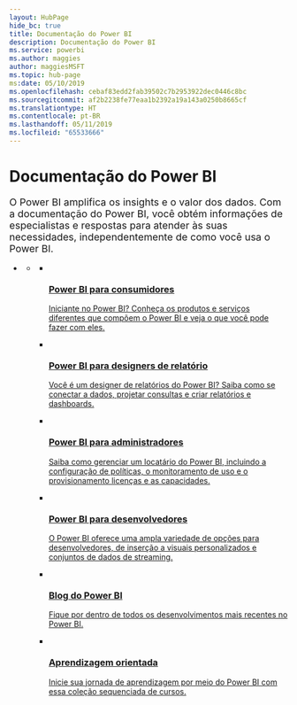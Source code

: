 ```yaml
---
layout: HubPage
hide_bc: true
title: Documentação do Power BI
description: Documentação do Power BI
ms.service: powerbi
ms.author: maggies
author: maggiesMSFT
ms.topic: hub-page
ms:date: 05/10/2019
ms.openlocfilehash: cebaf83edd2fab39502c7b2953922dec0446c8bc
ms.sourcegitcommit: af2b2238fe77eaa1b2392a19a143a0250b8665cf
ms.translationtype: HT
ms.contentlocale: pt-BR
ms.lasthandoff: 05/11/2019
ms.locfileid: "65533666"
---
```

<div id="main" class="v2">
    <div class="container">
        <h1>Documentação do Power BI</h1>
        <p style="font-size: 1.12rem;margin-bottom: 1rem;">O Power BI amplifica os insights e o valor dos dados. Com a documentação do Power BI, você obtém informações de especialistas e respostas para atender às suas necessidades, independentemente de como você usa o Power BI.</p>
        <ul class="pivots">
            <li>
                <a href="#home"></a>
                <ul id="home">
                    <li>
                        <a href="#home-all"></a>
                        <ul id="home-all" class="cardsC">
                            <li>
                                <a href="consumer/power-bi-consumer-landing.md">
                                    <div class="cardSize">
                                        <div class="cardPadding">
                                            <div class="card">
                                                <div class="cardImageOuter">
                                                    <div class="cardImage">
                                                        <img src="./media/index/power-bi-report-consumers.svg" alt="" />
                                                    </div>
                                                </div>
                                                <div class="cardText">
                                                    <h3>Power BI para consumidores</h3>
                                                    <p>Iniciante no Power BI? Conheça os produtos e serviços diferentes que compõem o Power BI e veja o que você pode fazer com eles.</p>
                                                </div>
                                            </div>
                                        </div>
                                    </div>
                                </a>
                            </li>
                            <li>
                                <a href="power-bi-creator-landing.md">
                                    <div class="cardSize">
                                        <div class="cardPadding">
                                            <div class="card">
                                                <div class="cardImageOuter">
                                                    <div class="cardImage">
                                                        <img src="./media/index/power-bi-report-designers.svg" alt="" />
                                                    </div>
                                                </div>
                                                <div class="cardText">
                                                    <h3>Power BI para designers de relatório</h3>
                                                    <p>Você é um designer de relatórios do Power BI? Saiba como se conectar a dados, projetar consultas e criar relatórios e dashboards.</p>
                                                </div>
                                            </div>
                                        </div>
                                    </div>
                                </a>
                            </li>
                            <li>
                                <a href="service-admin-administering-power-bi-in-your-organization.md">
                                    <div class="cardSize">
                                        <div class="cardPadding">
                                            <div class="card">
                                                <div class="cardImageOuter">
                                                    <div class="cardImage">
                                                        <img src="./media/index/power-bi-admins.svg" alt="" />
                                                    </div>
                                                </div>
                                                <div class="cardText">
                                                    <h3>Power BI para administradores</h3>
                                                    <p>Saiba como gerenciar um locatário do Power BI, incluindo a configuração de políticas, o monitoramento de uso e o provisionamento licenças e as capacidades.</p>
                                                </div>
                                            </div>
                                        </div>
                                    </div>
                                </a>
                            </li>
                            <li>
                                <a href="developer/what-can-you-do.md">
                                    <div class="cardSize">
                                        <div class="cardPadding">
                                            <div class="card">
                                                <div class="cardImageOuter">
                                                    <div class="cardImage">
                                                        <img src="./media/index/power-bi-developers.svg" alt="" />
                                                    </div>
                                                </div>
                                                <div class="cardText">
                                                    <h3>Power BI para desenvolvedores</h3>
                                                    <p>O Power BI oferece uma ampla variedade de opções para desenvolvedores, de inserção a visuais personalizados e conjuntos de dados de streaming.</p>
                                                </div>
                                            </div>
                                        </div>
                                    </div>
                                </a>
                            </li>
                            <li>
                                <a href="https://powerbi.microsoft.com/blog/">
                                    <div class="cardSize">
                                        <div class="cardPadding">
                                            <div class="card">
                                                <div class="cardImageOuter">
                                                    <div class="cardImage">
                                                        <img src="./media/index/power-bi-blog.svg" alt="" />
                                                    </div>
                                                </div>
                                                <div class="cardText">
                                                    <h3>Blog do Power BI</h3>
                                                    <p>Fique por dentro de todos os desenvolvimentos mais recentes no Power BI.</p>
                                                </div>
                                            </div>
                                        </div>
                                    </div>
                                </a>
                            </li>
                            <li>
                                <a href="guided-learning/index.md">
                                    <div class="cardSize">
                                        <div class="cardPadding">
                                            <div class="card">
                                                <div class="cardImageOuter">
                                                    <div class="cardImage">
                                                        <img src="./media/index/power-bi-guided-learning.svg" alt="" />
                                                    </div>
                                                </div>
                                                <div class="cardText">
                                                    <h3>Aprendizagem orientada</h3>
                                                    <p>Inicie sua jornada de aprendizagem por meio do Power BI com essa coleção sequenciada de cursos.</p>
                                                </div>
                                            </div>
                                        </div>
                                    </div>
                                </a>
                            </li>
                        </ul>
                    </li>
                </ul>
            </li>
        </ul>
    </div>
</div>
